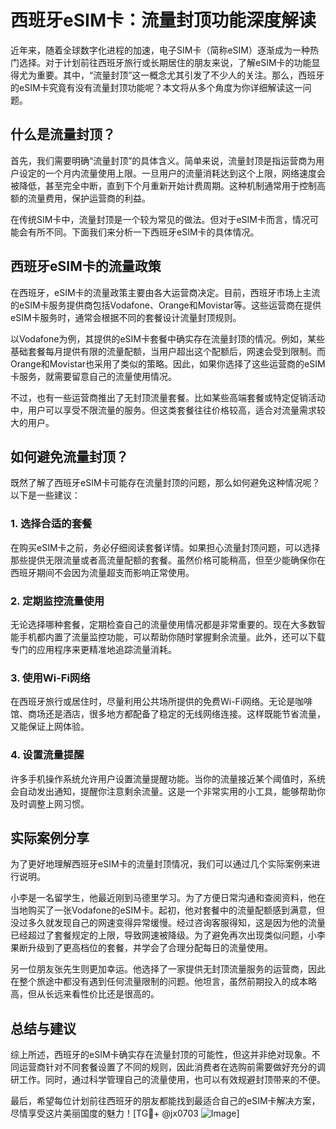 # 西班牙eSIM卡：流量封顶功能深度解读

近年来，随着全球数字化进程的加速，电子SIM卡（简称eSIM）逐渐成为一种热门选择。对于计划前往西班牙旅行或长期居住的朋友来说，了解eSIM卡的功能显得尤为重要。其中，“流量封顶”这一概念尤其引发了不少人的关注。那么，西班牙的eSIM卡究竟有没有流量封顶功能呢？本文将从多个角度为你详细解读这一问题。

## 什么是流量封顶？

首先，我们需要明确“流量封顶”的具体含义。简单来说，流量封顶是指运营商为用户设定的一个月内流量使用上限。一旦用户的流量消耗达到这个上限，网络速度会被降低，甚至完全中断，直到下个月重新开始计费周期。这种机制通常用于控制高额的流量费用，保护运营商的利益。

在传统SIM卡中，流量封顶是一个较为常见的做法。但对于eSIM卡而言，情况可能会有所不同。下面我们来分析一下西班牙eSIM卡的具体情况。

## 西班牙eSIM卡的流量政策

在西班牙，eSIM卡的流量政策主要由各大运营商决定。目前，西班牙市场上主流的eSIM卡服务提供商包括Vodafone、Orange和Movistar等。这些运营商在提供eSIM卡服务时，通常会根据不同的套餐设计流量封顶规则。

以Vodafone为例，其提供的eSIM卡套餐中确实存在流量封顶的情况。例如，某些基础套餐每月提供有限的流量配额，当用户超出这个配额后，网速会受到限制。而Orange和Movistar也采用了类似的策略。因此，如果你选择了这些运营商的eSIM卡服务，就需要留意自己的流量使用情况。

不过，也有一些运营商推出了无封顶流量套餐。比如某些高端套餐或特定促销活动中，用户可以享受不限流量的服务。但这类套餐往往价格较高，适合对流量需求较大的用户。

## 如何避免流量封顶？

既然了解了西班牙eSIM卡可能存在流量封顶的问题，那么如何避免这种情况呢？以下是一些建议：

### 1. 选择合适的套餐
在购买eSIM卡之前，务必仔细阅读套餐详情。如果担心流量封顶问题，可以选择那些提供无限流量或者高流量配额的套餐。虽然价格可能稍高，但至少能确保你在西班牙期间不会因为流量超支而影响正常使用。

### 2. 定期监控流量使用
无论选择哪种套餐，定期检查自己的流量使用情况都是非常重要的。现在大多数智能手机都内置了流量监控功能，可以帮助你随时掌握剩余流量。此外，还可以下载专门的应用程序来更精准地追踪流量消耗。

### 3. 使用Wi-Fi网络
在西班牙旅行或居住时，尽量利用公共场所提供的免费Wi-Fi网络。无论是咖啡馆、商场还是酒店，很多地方都配备了稳定的无线网络连接。这样既能节省流量，又能保证上网体验。

### 4. 设置流量提醒
许多手机操作系统允许用户设置流量提醒功能。当你的流量接近某个阈值时，系统会自动发出通知，提醒你注意剩余流量。这是一个非常实用的小工具，能够帮助你及时调整上网习惯。

## 实际案例分享

为了更好地理解西班牙eSIM卡的流量封顶情况，我们可以通过几个实际案例来进行说明。

小李是一名留学生，他最近刚到马德里学习。为了方便日常沟通和查阅资料，他在当地购买了一张Vodafone的eSIM卡。起初，他对套餐中的流量配额感到满意，但没过多久就发现自己的网速变得异常缓慢。经过咨询客服得知，这是因为他的流量已经超过了套餐规定的上限，导致网速被降级。为了避免再次出现类似问题，小李果断升级到了更高档位的套餐，并学会了合理分配每日的流量使用。

另一位朋友张先生则更加幸运。他选择了一家提供无封顶流量服务的运营商，因此在整个旅途中都没有遇到任何流量限制的问题。他坦言，虽然前期投入的成本略高，但从长远来看性价比还是很高的。

## 总结与建议

综上所述，西班牙的eSIM卡确实存在流量封顶的可能性，但这并非绝对现象。不同运营商针对不同套餐设置了不同的规则，因此消费者在选购前需要做好充分的调研工作。同时，通过科学管理自己的流量使用，也可以有效规避封顶带来的不便。

最后，希望每位计划前往西班牙的朋友都能找到最适合自己的eSIM卡解决方案，尽情享受这片美丽国度的魅力！[TG💪+ @jx0703 ![Image](https://github.com/user-attachments/assets/dbca1d08-cadb-493c-b0ec-ad6f7a83f270)]